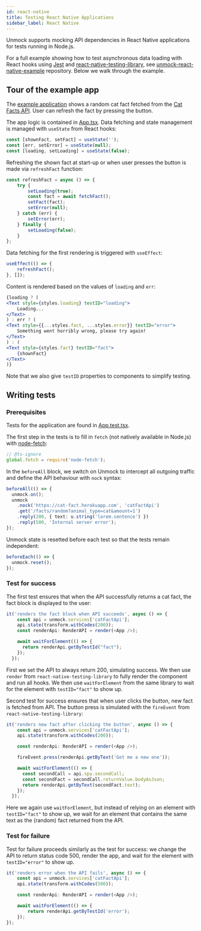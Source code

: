 ```yaml
---
id: react-native
title: Testing React Native Applications
sidebar_label: React Native
---
```


Unmock supports mocking API dependencies in React Native applications for tests running in Node.js. 

For a full example showing how to test asynchronous data loading with React hooks using [Jest](https://jestjs.io/) and [react-native-testing-library](https://github.com/callstack/react-native-testing-library), see [unmock-react-native-example](https://github.com/meeshkan/unmock-react-native-example) repository. Below we walk through the example.

## Tour of the example app

The [example application](https://github.com/meeshkan/unmock-react-native-example) shows a random cat fact fetched from the [Cat Facts API](https://alexwohlbruck.github.io/cat-facts/). User can refresh the fact by pressing the button. 

The app logic is contained in [App.tsx](https://github.com/meeshkan/unmock-react-native-example/blob/master/src/App.tsx). Data fetching and state management is managed with `useState` from React hooks:

```ts
const [shownFact, setFact] = useState('');
const [err, setError] = useState(null);
const [loading, setLoading] = useState(false);
```

Refreshing the shown fact at start-up or when user presses the button is made via `refreshFact` function:

```ts
const refreshFact = async () => {
    try {
        setLoading(true);
        const fact = await fetchFact();
        setFact(fact);
        setError(null);
    } catch (err) {
        setError(err);
    } finally {
        setLoading(false);
    }
};
```

Data fetching for the first rendering is triggered with `useEffect`:

```ts
useEffect(() => {
    refreshFact();
}, []);
```

Content is rendered based on the values of `loading` and `err`:

```jsx
{loading ? (
<Text style={styles.loading} testID="loading">
    Loading...
</Text>
) : err ? (
<Text style={{...styles.fact, ...styles.error}} testID="error">
    Something went horribly wrong, please try again!
</Text>
) : (
<Text style={styles.fact} testID="fact">
    {shownFact}
</Text>
)}
```

Note that we also give `testID` properties to components to simplify testing.

## Writing tests

### Prerequisites

Tests for the application are found in [App.test.tsx](https://github.com/meeshkan/unmock-react-native-example/blob/master/__tests__/App.test.tsx). 

The first step in the tests is to fill in `fetch` (not natively available in Node.js) with [node-fetch](https://www.npmjs.com/package/node-fetch):

```ts
// @ts-ignore
global.fetch = require('node-fetch');
```

In the `beforeAll` block, we switch on Unmock to intercept all outgoing traffic and define the API behaviour with `nock` syntax:

```ts
beforeAll(() => {
  unmock.on();
  unmock
    .nock('https://cat-fact.herokuapp.com', 'catFactApi')
    .get('/facts/random?animal_type=cat&amount=1')
    .reply(200, { text: u.string('lorem.sentence') })
    .reply(500, 'Internal server error');
});
```

Unmock state is resetted before each test so that the tests remain independent:

```ts
beforeEach(() => {
  unmock.reset();
});
```

### Test for success

The first test ensures that when the API successfully returns a cat fact, the fact block is displayed to the user:

```ts
it('renders the fact block when API succeeds', async () => {
    const api = unmock.services['catFactApi'];
    api.state(transform.withCodes(200));
    const renderApi: RenderAPI = render(<App />);

    await waitForElement(() => {
      return renderApi.getByTestId("fact");
    });
  });
```

First we set the API to always return 200, simulating success. We then use `render` from `react-native-testing-library` to fully render the component and run all hooks. We then use `waitForElement` from the same library to wait for the element with `testID="fact"` to show up.

Second test for success ensures that when user clicks the button, new fact is fetched from API. The button press is simulated with the `fireEvent` from `react-native-testing-library`: 

```ts
it('renders new fact after clicking the button', async () => {
    const api = unmock.services['catFactApi'];
    api.state(transform.withCodes(200));

    const renderApi: RenderAPI = render(<App />);

    fireEvent.press(renderApi.getByText('Get me a new one'));

    await waitForElement(() => {
      const secondCall = api.spy.secondCall;
      const secondFact = secondCall.returnValue.bodyAsJson;
      return renderApi.getByText(secondFact.text);
    });
  });
```

Here we again use `waitForElement`, but instead of relying on an element with `testID="fact"` to show up, we wait for an element that contains the same text as the (random) fact returned from the API.

### Test for failure

Test for failure proceeds similarly as the test for success: we change the API to return status code 500, render the app, and wait for the element with `testID="error"` to show up.

```ts
it('renders error when the API fails', async () => {
    const api = unmock.services['catFactApi'];
    api.state(transform.withCodes(500));

    const renderApi: RenderAPI = render(<App />);

    await waitForElement(() => {
        return renderApi.getByTestId('error');
    });
});
```